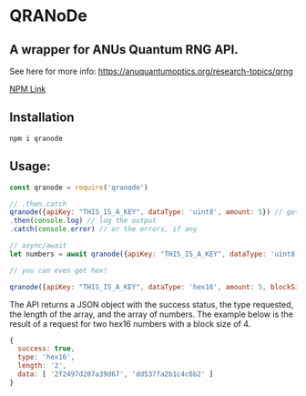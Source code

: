 # QRANoDe

## A wrapper for ANUs Quantum RNG API.

See here for more info: https://anuquantumoptics.org/research-topics/qrng

[NPM Link](https://npmjs.com/package/qranode)


## Installation

`npm i qranode`

## Usage:

```js
const qranode = require('qranode')

// .then.catch
qranode({apiKey: "THIS_IS_A_KEY", dataType: 'uint8', amount: 5}) // get 5 numbers from 0 to 255
.then(console.log) // log the output
.catch(console.error) // or the errors, if any

// async/await
let numbers = await qranode({apiKey: "THIS_IS_A_KEY", dataType: 'uint8', amount: 5}) // get 5 numbers from 0 to 65535

// you can even get hex!

qranode({apiKey: "THIS_IS_A_KEY", dataType: 'hex16', amount: 5, blockSize: 2}) // get 5 hex strings, each string consisting of 2 hex blocks between 0000 and ffff
```

The API returns a JSON object with the success status, the type requested, the length of the array, and the array of numbers. The example below is the result of a request for two hex16 numbers with a block size of 4.

```js
{
  success: true,
  type: 'hex16',
  length: '2',
  data: [ '2f2497d207a39d67', 'dd537fa2b1c4c6b2' ]
}
```
